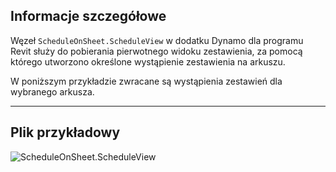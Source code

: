 ## Informacje szczegółowe
Węzeł `ScheduleOnSheet.ScheduleView` w dodatku Dynamo dla programu Revit służy do pobierania pierwotnego widoku zestawienia, za pomocą którego utworzono określone wystąpienie zestawienia na arkuszu.

W poniższym przykładzie zwracane są wystąpienia zestawień dla wybranego arkusza.

___
## Plik przykładowy

![ScheduleOnSheet.ScheduleView](./Revit.Elements.ScheduleOnSheet.ScheduleView_img.jpg)
